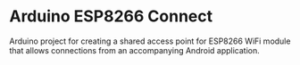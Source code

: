 # Arduino ESP8266 Connect

Arduino project for creating a shared access point for ESP8266 WiFi module that allows connections from an accompanying Android application. 
